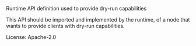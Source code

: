 Runtime API definition used to provide dry-run capabilities

This API should be imported and implemented by the runtime,
of a node that wants to provide clients with dry-run
capabilities.

License: Apache-2.0